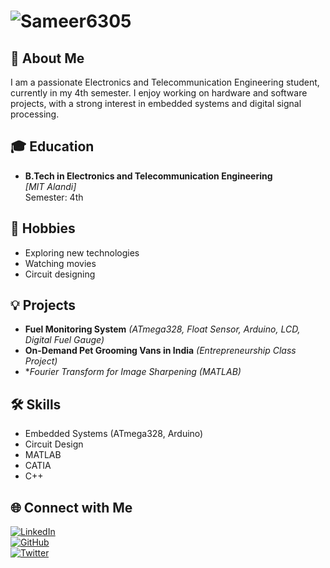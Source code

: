 # ![Sameer6305]([your-image-or-gif-url](https://www.google.com/url?sa=i&url=https%3A%2F%2Fgifs.alphacoders.com%2Fgifs%2Fview%2F222829&psig=AOvVaw3u_ptMYQ1buUujZglomMA_&ust=1740222763247000&source=images&cd=vfe&opi=89978449&ved=0CBMQjRxqFwoTCLDp9JTR1IsDFQAAAAAdAAAAABAE))

## 👋 About Me  
I am a passionate Electronics and Telecommunication Engineering student, currently in my 4th semester. I enjoy working on hardware and software projects, with a strong interest in embedded systems and digital signal processing.

## 🎓 Education  
- **B.Tech in Electronics and Telecommunication Engineering**  
  *[MIT Alandi]*  
  Semester: 4th  

## 🎯 Hobbies  
- Exploring new technologies  
- Watching movies  
- Circuit designing  

## 💡 Projects  
- **Fuel Monitoring System** *(ATmega328, Float Sensor, Arduino, LCD, Digital Fuel Gauge)*  
- **On-Demand Pet Grooming Vans in India** *(Entrepreneurship Class Project)*  
- **Fourier Transform for Image Sharpening (MATLAB)*  

## 🛠️ Skills  
- Embedded Systems (ATmega328, Arduino)  
- Circuit Design  
- MATLAB  
- CATIA  
- C++  

## 🌐 Connect with Me  
[![LinkedIn](https://img.shields.io/badge/LinkedIn-Connect-blue?style=flat&logo=linkedin)](your-linkedin-url)  
[![GitHub](https://img.shields.io/badge/GitHub-Profile-black?style=flat&logo=github)](your-github-url)  
[![Twitter](https://img.shields.io/badge/Twitter-Follow-blue?style=flat&logo=twitter)](your-twitter-url)  
